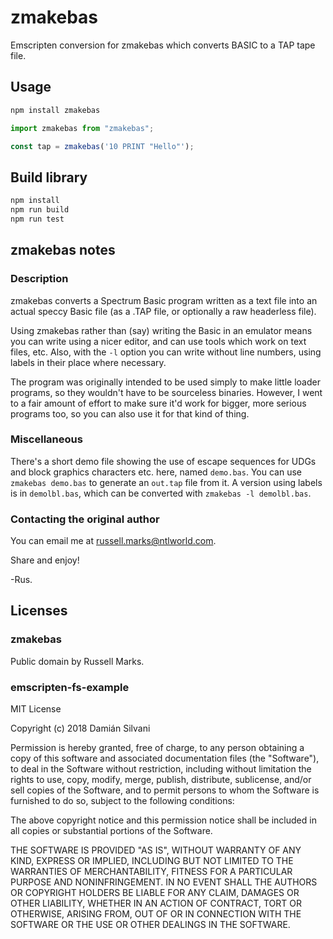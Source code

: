 # zmakebas

Emscripten conversion for zmakebas which converts BASIC to a TAP tape file.

## Usage

```bash
npm install zmakebas
```

```javascript
import zmakebas from "zmakebas";

const tap = zmakebas('10 PRINT "Hello"');
```

## Build library

```bash
npm install
npm run build
npm run test
```

## zmakebas notes

### Description

zmakebas converts a Spectrum Basic program written as a text file into
an actual speccy Basic file (as a .TAP file, or optionally a raw
headerless file).

Using zmakebas rather than (say) writing the Basic in an emulator
means you can write using a nicer editor, and can use tools which work
on text files, etc. Also, with the `-l` option you can write without
line numbers, using labels in their place where necessary.

The program was originally intended to be used simply to make little
loader programs, so they wouldn't have to be sourceless binaries.
However, I went to a fair amount of effort to make sure it'd work for
bigger, more serious programs too, so you can also use it for that
kind of thing.

### Miscellaneous

There's a short demo file showing the use of escape sequences for UDGs
and block graphics characters etc. here, named `demo.bas`. You can use
`zmakebas demo.bas` to generate an `out.tap` file from it. A version
using labels is in `demolbl.bas`, which can be converted with
`zmakebas -l demolbl.bas`.

### Contacting the original author

You can email me at russell.marks@ntlworld.com.

Share and enjoy! 

-Rus.

## Licenses

### zmakebas

Public domain by Russell Marks.

### emscripten-fs-example

MIT License

Copyright (c) 2018 Damián Silvani

Permission is hereby granted, free of charge, to any person obtaining a copy
of this software and associated documentation files (the "Software"), to deal
in the Software without restriction, including without limitation the rights
to use, copy, modify, merge, publish, distribute, sublicense, and/or sell
copies of the Software, and to permit persons to whom the Software is
furnished to do so, subject to the following conditions:

The above copyright notice and this permission notice shall be included in all
copies or substantial portions of the Software.

THE SOFTWARE IS PROVIDED "AS IS", WITHOUT WARRANTY OF ANY KIND, EXPRESS OR
IMPLIED, INCLUDING BUT NOT LIMITED TO THE WARRANTIES OF MERCHANTABILITY,
FITNESS FOR A PARTICULAR PURPOSE AND NONINFRINGEMENT. IN NO EVENT SHALL THE
AUTHORS OR COPYRIGHT HOLDERS BE LIABLE FOR ANY CLAIM, DAMAGES OR OTHER
LIABILITY, WHETHER IN AN ACTION OF CONTRACT, TORT OR OTHERWISE, ARISING FROM,
OUT OF OR IN CONNECTION WITH THE SOFTWARE OR THE USE OR OTHER DEALINGS IN THE
SOFTWARE.
